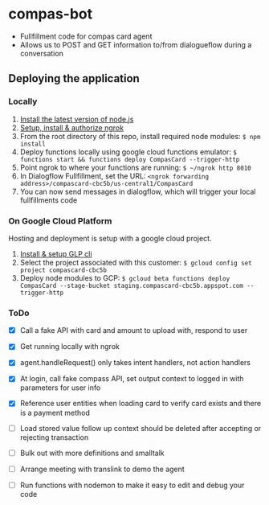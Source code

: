 # compas-bot

- Fullfillment code for compas card agent
- Allows us to POST and GET information to/from dialogueflow during a conversation

## Deploying the application

### Locally

1. [Install the latest version of node.js](https://nodejs.org/en/)
2. [Setup, install & authorize ngrok](https://dashboard.ngrok.com/get-started)
3. From the root directory of this repo, install required node modules: `$ npm install`
4. Deploy functions locally using google cloud functions emulator: `$ functions start && functions deploy CompasCard --trigger-http`
5. Point ngrok to where your functions are running: `$ ~/ngrok http 8010`
6. In Dialogflow Fullfillment, set the URL: `<ngrok forwarding address>/compascard-cbc5b/us-central1/CompasCard`
7. You can now send messages in dialogflow, which will trigger your local fullfillments code

### On Google Cloud Platform

Hosting and deployment is setup with a google cloud project.

1. [Install & setup GLP cli](https://cloud.google.com/functions/docs/quickstart)
2. Select the project associated with this customer: `$ gcloud config set project compascard-cbc5b`
3. Deploy node modules to GCP: `$ gcloud beta functions deploy CompasCard --stage-bucket staging.compascard-cbc5b.appspot.com --trigger-http`

### ToDo
 
- [x] Call a fake API with card and amount to upload with, respond to user
- [x] Get running locally with ngrok
- [x] agent.handleRequest() only takes intent handlers, not action handlers
- [x] At login, call fake compass API, set output context to logged in with parameters for user info
- [x] Reference user entities when loading card to verify card exists and there is a payment method
- [ ] Load stored value follow up context should be deleted after accepting or rejecting transaction

- [ ] Bulk out with more definitions and smalltalk
- [ ] Arrange meeting with translink to demo the agent
- [ ] Run functions with nodemon to make it easy to edit and debug your code